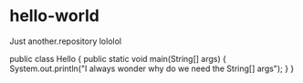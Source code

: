 # hello-world
Just another.repository
lololol

public class Hello
{
public static void main(String[] args)
{
System.out.println("I always wonder why do we need the String[] args");
}
}
